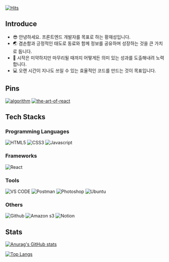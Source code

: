[![Hits](https://hits.seeyoufarm.com/api/count/incr/badge.svg?url=https%3A%2F%2Fgithub.com%2Fshreder0804&count_bg=%23AA3DC8&title_bg=%23555555&icon=&icon_color=%238033FF&title=hits&edge_flat=false)](https://hits.seeyoufarm.com)

## Introduce

- 😎 안녕하세요. 프론트엔드 개발자를 목표로 하는 황재성입니다.
- 🌏 겸손함과 긍정적인 태도로 동료와 함께 정보를 공유하며 성장하는 것을 큰 가치로 둡니다.
- 🍎 시작은 미약하지만 마무리될 때까지 어떻게든 의미 있는 성과를 도출해내려 노력합니다.
- 💻 오랜 시간이 지나도 쓰일 수 있는 효율적인 코드를 만드는 것이 목표입니다.

## Pins

[![algorithm](https://github-readme-stats.vercel.app/api/pin/?username=shreder0804&repo=algorithm&show_owner=true&theme=radical)](https://github.com/shreder0804/algorithm)
[![the-art-of-react](https://github-readme-stats.vercel.app/api/pin/?username=shreder0804&repo=algorithm&show_owner=true&theme=radical)](https://github.com/shreder0804/the-art-of-react)

## Tech Stacks

### Programming Languages

<img alt="HTML5" src ="https://img.shields.io/badge/html5-D35936.svg?&style=for-the-badge&logo=html5&logoColor=white"/> <img alt="CSS3" src ="https://img.shields.io/badge/css3-4675A6.svg?&style=for-the-badge&logo=css3&logoColor=white"/> <img alt="Javascript" src ="https://img.shields.io/badge/javascript-F3DF51.svg?&style=for-the-badge&logo=javascript&logoColor=white"/>

### Frameworks

<img alt="React" src ="https://img.shields.io/badge/react-4675A6.svg?&style=for-the-badge&logo=react"/>

### Tools

<img alt="VS CODE" src ="https://img.shields.io/badge/vs code-007acc.svg?&style=for-the-badge&logo=visual studio code&logoColor=white"/> <img alt="Postman" src ="https://img.shields.io/badge/postman-D35936.svg?&style=for-the-badge&logo=postman&logoColor=white"/> <img alt="Photoshop" src ="https://img.shields.io/badge/photoshop-4675A6.svg?&style=for-the-badge&logo=adobe photoshop&logoColor=white"/> <img alt="Ubuntu" src ="https://img.shields.io/badge/Ubuntu-E95420.svg?&style=for-the-badge&logo=Ubuntu&logoColor=white"/>

### Others

<img alt="Github" src ="https://img.shields.io/badge/github-303030.svg?&style=for-the-badge&logo=github&logoColor=white"/> <img alt="Amazon s3" src ="https://img.shields.io/badge/amazon aws s3-F3DF51.svg?&style=for-the-badge&logo=amazon s3&logoColor=black"/> <img alt="Notion" src ="https://img.shields.io/badge/notion-f7f6f3.svg?&style=for-the-badge&logo=notion&logoColor=black"/>

## Stats

[![Anurag's GitHub stats](https://github-readme-stats.vercel.app/api?username=shreder0804&show_icons=true&theme=radical&line_height=20&layout=default&hide_title=true&count_private=true)](https://github.com/anuraghazra/github-readme-stats)

[![Top Langs](https://github-readme-stats.vercel.app/api/top-langs/?username=shreder0804&layout=compact&theme=radical)](https://github.com/anuraghazra/github-readme-stats)

